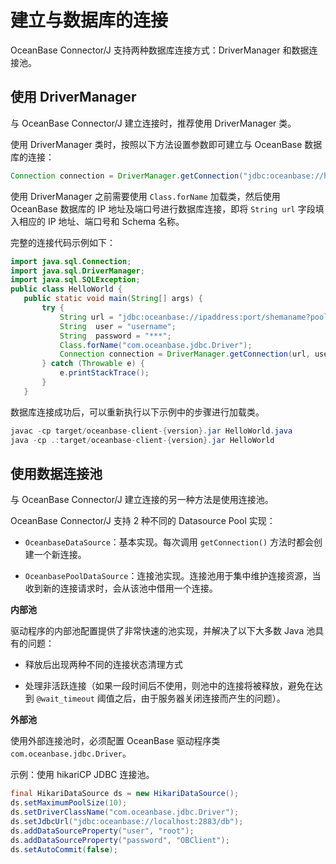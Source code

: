 建立与数据库的连接 
==============================

OceanBase Connector/J 支持两种数据库连接方式：DriverManager 和数据连接池。

使用 DriverManager 
----------------------------------

与 OceanBase Connector/J 建立连接时，推荐使用 DriverManager 类。

使用 DriverManager 类时，按照以下方法设置参数即可建立与 OceanBase 数据库的连接：

```java
Connection connection = DriverManager.getConnection("jdbc:oceanbase://host:port/user=root&password=***");
```



使用 DriverManager 之前需要使用 `Class.forName` 加载类，然后使用 OceanBase 数据库的 IP 地址及端口号进行数据库连接，即将 `String url` 字段填入相应的 IP 地址、端口号和 Schema 名称。

完整的连接代码示例如下：

```java
import java.sql.Connection;
import java.sql.DriverManager;
import java.sql.SQLException;
public class HelloWorld {
   public static void main(String[] args) {
       try {
           String url = "jdbc:oceanbase://ipaddress:port/shemaname?pool=false";
           String  user = "username";
           String  password = "***";
           Class.forName("com.oceanbase.jdbc.Driver");
           Connection connection = DriverManager.getConnection(url, user, password);
       } catch (Throwable e) {
           e.printStackTrace();
       }
   }
```



数据库连接成功后，可以重新执行以下示例中的步骤进行加载类。

```java
javac -cp target/oceanbase-client-{version}.jar HelloWorld.java
java -cp .:target/oceanbase-client-{version}.jar HelloWorld
```





使用数据连接池 
-------------------------

与 OceanBase Connector/J 建立连接的另一种方法是使用连接池。

OceanBase Connector/J 支持 2 种不同的 Datasource Pool 实现：

* `OceanbaseDataSource`：基本实现。每次调用 `getConnection()` 方法时都会创建一个新连接。

  

* `OceanbasePoolDataSource`：连接池实现。连接池用于集中维护连接资源，当收到新的连接请求时，会从该池中借用一个连接。

  




**内部池** 

驱动程序的内部池配置提供了非常快速的池实现，并解决了以下大多数 Java 池具有的问题：

* 释放后出现两种不同的连接状态清理方式

  

* 处理非活跃连接（如果一段时间后不使用，则池中的连接将被释放，避免在达到 `@wait_timeout` 阈值之后，由于服务器关闭连接而产生的问题）。

  




**外部池** 

使用外部连接池时，必须配置 OceanBase 驱动程序类 `com.oceanbase.jdbc.Driver`。

示例：使用 hikariCP JDBC 连接池。

```java
final HikariDataSource ds = new HikariDataSource();
ds.setMaximumPoolSize(10);
ds.setDriverClassName("com.oceanbase.jdbc.Driver");
ds.setJdbcUrl("jdbc:oceanbase://localhost:2883/db");
ds.addDataSourceProperty("user", "root");
ds.addDataSourceProperty("password", "OBClient");
ds.setAutoCommit(false);
```



